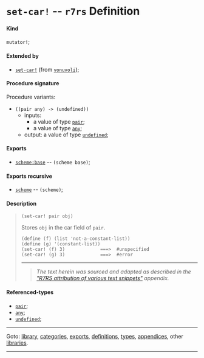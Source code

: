 

<a id='definition__r7rs__set-car_21'></a>

# `set-car!` -- `r7rs` Definition


<a id='definition__r7rs__set-car_21__kind'></a>

#### Kind

`mutator!`;


<a id='definition__r7rs__set-car_21__extended-by'></a>

#### Extended by

 * [`set-car!`](../../vonuvoli/definitions/set-car_21.md#definition__vonuvoli__set-car_21) (from [`vonuvoli`](../../vonuvoli/_index.md#library__vonuvoli));


<a id='definition__r7rs__set-car_21__procedure-signature'></a>

#### Procedure signature

Procedure variants:
 * `((pair any) -> (undefined))`
   * inputs:
     * a value of type [`pair`](../../r7rs/types/pair.md#type__r7rs__pair);
     * a value of type [`any`](../../r7rs/types/any.md#type__r7rs__any);
   * output: a value of type [`undefined`](../../r7rs/types/undefined.md#type__r7rs__undefined);


<a id='definition__r7rs__set-car_21__exports'></a>

#### Exports

 * [`scheme:base`](../../r7rs/exports/scheme_3a_base.md#export__r7rs__scheme_3a_base) -- `(scheme base)`;


<a id='definition__r7rs__set-car_21__exports-recursive'></a>

#### Exports recursive

 * [`scheme`](../../r7rs/exports/scheme.md#export__r7rs__scheme) -- `(scheme)`;


<a id='definition__r7rs__set-car_21__description'></a>

#### Description

> ````
> (set-car! pair obj)
> ````
> 
> 
> Stores `obj` in the car field of `pair`.
> ````
> (define (f) (list 'not-a-constant-list))
> (define (g) '(constant-list))
> (set-car! (f) 3)             ===>  #unspecified
> (set-car! (g) 3)             ===>  #error
> ````
> 
> 
> ----
> > *The text herein was sourced and adapted as described in the ["R7RS attribution of various text snippets"](../../r7rs/appendices/attribution.md#appendix__r7rs__attribution) appendix.*


<a id='definition__r7rs__set-car_21__referenced-types'></a>

#### Referenced-types

 * [`pair`](../../r7rs/types/pair.md#type__r7rs__pair);
 * [`any`](../../r7rs/types/any.md#type__r7rs__any);
 * [`undefined`](../../r7rs/types/undefined.md#type__r7rs__undefined);

----

Goto: [library](../../r7rs/_index.md#library__r7rs), [categories](../../r7rs/categories/_index.md#toc__r7rs__categories), [exports](../../r7rs/exports/_index.md#toc__r7rs__exports), [definitions](../../r7rs/definitions/_index.md#toc__r7rs__definitions), [types](../../r7rs/types/_index.md#toc__r7rs__types), [appendices](../../r7rs/appendices/_index.md#toc__r7rs__appendices), other [libraries](../../_libraries.md#toc__libraries).

----

